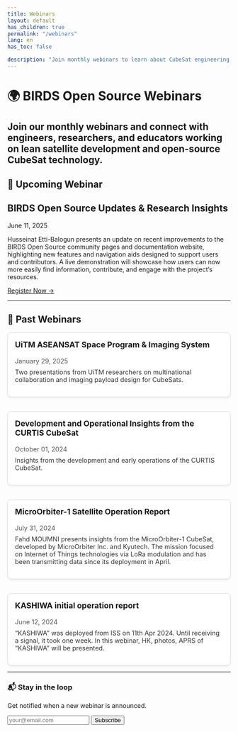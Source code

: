```yaml
---
title: Webinars
layout: default
has_children: true
permalink: "/webinars"
lang: en
has_toc: false

description: "Join monthly webinars to learn about CubeSat engineering, missions, and open-source development."
---
```

# 🌍 BIRDS Open Source Webinars

Join our monthly webinars and connect with engineers, researchers, and educators working on lean satellite development and open-source CubeSat technology.
---
## 📅 Upcoming Webinar

<div class="border-2 border-[#005596] bg-[#eaf5fc] p-6 rounded-lg shadow-sm mb-12">
  <h2 class="text-xl font-semibold mb-2">BIRDS Open Source Updates & Research Insights</h2>
  <span class="text-gray-600 text-sm block mb-4">June 11, 2025</span>
  <p class="mb-4">
    Husseinat Etti-Balogun presents an update on recent improvements to the BIRDS Open Source community pages and documentation website, highlighting new features and navigation aids designed to support users and contributors. A live demonstration will showcase how users can now more easily find information, contribute, and engage with the project’s resources.
  </p>
  <a href="https://lean-sat.org/opensource/" class="text-blue-700 underline">Register Now →</a>
</div>

---
## 🎥 Past Webinars

<div style="display: grid; gap: 2rem; grid-template-columns: repeat(auto-fit, minmax(280px, 1fr));">

  <div style="border: 1px solid #ddd; border-radius: 8px; padding: 16px; background-color: white; box-shadow: 0 2px 5px rgba(0,0,0,0.08);">
    <a href="{{site.url}}/resources/webinars/webinar-25.html" style="text-decoration: none; color: inherit; display: block;">
      <h3 style="margin-top: 0; font-size: 1.1rem;">UiTM ASEANSAT Space Program & Imaging System</h3>
      <span style="font-size: 0.9rem; color: #555;">January 29, 2025</span>
      <p style="margin-top: 0.5rem; font-size: 0.9rem; color: #333;">
        Two presentations from UiTM researchers on multinational collaboration and imaging payload design for CubeSats.
      </p>
    </a>
  </div>

  <div style="border: 1px solid #ddd; border-radius: 8px; padding: 16px; background-color: white; box-shadow: 0 2px 5px rgba(0,0,0,0.08);">
    <a href="{{site.url}}/resources/webinars/webinar-24" style="text-decoration: none; color: inherit; display: block;">
      <h3 style="margin-top: 0; font-size: 1.1rem;">Development and Operational Insights from the CURTIS CubeSat</h3>
      <span style="font-size: 0.9rem; color: #555;">October 01, 2024</span>
      <p style="margin-top: 0.5rem; font-size: 0.9rem; color: #333;">
        Insights from the development and early operations of the CURTIS CubeSat.
      </p>
    </a>
  </div>

  <div style="border: 1px solid #ddd; border-radius: 8px; padding: 16px; background-color: white; box-shadow: 0 2px 5px rgba(0,0,0,0.08);">
    <a href="{{site.url}}/resources/webinars/webinar-23" style="text-decoration: none; color: inherit; display: block;">
      <h3 style="margin-top: 0; font-size: 1.1rem;">MicroOrbiter-1 Satellite Operation Report</h3>
      <span style="font-size: 0.9rem; color: #555;">July 31, 2024</span>
      <p style="margin-top: 0.5rem; font-size: 0.9rem; color: #333;">
        Fahd MOUMNI presents insights from the MicroOrbiter-1 CubeSat, developed by MicroOrbiter Inc. and Kyutech. The mission focused on Internet of Things technologies via LoRa modulation and has been transmitting data since its deployment in April.
      </p>
    </a>
  </div>

  <div style="border: 1px solid #ddd; border-radius: 8px; padding: 16px; background-color: white; box-shadow: 0 2px 5px rgba(0,0,0,0.08);">
    <a href="{{site.url}}/resources/webinars/webinar-22" style="text-decoration: none; color: inherit; display: block;">
      <h3 style="margin-top: 0; font-size: 1.1rem;">KASHIWA initial operation report</h3>
      <span style="font-size: 0.9rem; color: #555;">June 12, 2024</span>
      <p style="margin-top: 0.5rem; font-size: 0.9rem; color: #333;">
        “KASHIWA” was deployed from ISS on 11th Apr 2024. Until receiving a signal, it took one week. In this webinar, HK, photos, APRS of “KASHIWA” will be presented.
      </p>
    </a>
  </div>
</div>

---

<div id="subscribe" class="bg-white py-10 px-4 text-center border border-gray-200 rounded mt-12">
  <h3 class="text-2xl font-bold mb-4">📬 Stay in the loop</h3>
  <p class="mb-6 text-gray-700">Get notified when a new webinar is announced.</p>

  <form action="https://lean-sat.org/opensource/" method="POST" class="flex flex-col sm:flex-row gap-4 justify-center max-w-xl mx-auto">
    <input type="email" name="email" required placeholder="your@email.com"
           class="px-4 py-2 border border-gray-300 rounded focus:outline-none focus:ring-2 focus:ring-blue-400 w-full sm:w-auto" />
    <button type="submit" class="bg-[#005596] text-white px-6 py-2 rounded hover:bg-[#003f73] transition">
      Subscribe
    </button>
  </form>
</div>
